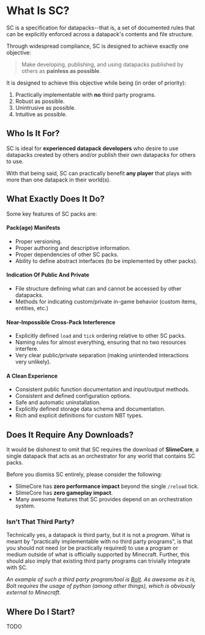 # What Is SC?

SC is a specification for datapacks--that is, a set of documented rules that can be explicitly enforced across a datapack's contents and file structure.

Through widespread compliance, SC is designed to achieve exactly one objective:
> Make developing, publishing, and using datapacks published by others as **painless as possible**.

It is designed to achieve this objective while being (in order of priority):

1. Practically implementable with **no** third party programs.
2. Robust as possible.
3. Unintrusive as possible.
4. Intuitive as possible.

## Who Is It For?

SC is ideal for **experienced datapack developers** who desire to use datapacks created by others and/or publish their own datapacks for others to use.

With that being said, SC can practically benefit **any player** that plays with more than one datapack in their world(s).

## What Exactly Does It Do?

Some key features of SC packs are:

#### Pack(age) Manifests

* Proper versioning.
* Proper authoring and descriptive information.
* Proper dependencies of other SC packs.
* Ability to define abstract interfaces (to be implemented by other packs).

#### Indication Of Public And Private

* File structure defining what can and cannot be accessed by other datapacks.
* Methods for indicating custom/private in-game behavior (custom items, entities, etc.)

#### Near-Impossible Cross-Pack Interference

* Explicitly defined `load` and `tick` ordering relative to other SC packs.
* Naming rules for almost everything, ensuring that no two resources interfere.
* Very clear public/private separation (making unintended interactions very unlikely).

#### A Clean Experience

* Consistent public function documentation and input/output methods.
* Consistent and defined configuration options.
* Safe and automatic uninstallation.
* Explicitly defined storage data schema and documentation.
* Rich and explicit definitions for custom NBT types.

## Does It Require Any Downloads?

It would be dishonest to omit that SC requires the download of **SlimeCore**, a single datapack that acts as an orchestrator for any world that contains SC packs.

Before you dismiss SC entirely, please consider the following:

* SlimeCore has **zero performance impact** beyond the single `/reload` tick.
* SlimeCore has **zero gameplay impact**.
* Many awesome features that SC provides depend on an orchestration system.

### Isn't That Third Party?

Technically yes, a datapack is third party, but it is not a *program*. What is meant by "practically implementable with no third party programs", is that you should not need (or be practically required) to use a program or medium outside of what is officially supported by Minecraft. Further, this should also imply that existing third party programs can trivially integrate with SC.

*An example of such a third party program/tool is [Bolt](https://github.com/mcbeet/bolt). As awesome as it is, Bolt requires the usage of python (among other things), which is obviously external to Minecraft.*

## Where Do I Start?

TODO


